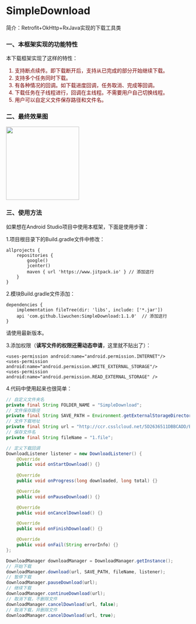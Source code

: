 # SimpleDownload
简介：Retrofit+OkHttp+RxJava实现的下载工具类

### 一、本框架实现的功能特性
本下载框架实现了这样的特性：
<font color=#770000 >
1. 支持断点续传。即下载断开后，支持从已完成的部分开始继续下载。
2. 支持多个任务同时下载。
3. 有各种情况的回调。如下载进度回调，任务取消、完成等回调。
4. 下载任务在子线程进行，回调在主线程。不需要用户自己切换线程。
5. 用户可以自定义文件保存路径和文件名。
</font>

### 二、最终效果图
<img src=https://img-blog.csdnimg.cn/20191218203757945.gif width=200></img>

### 三、使用方法
如果想在Android Studio项目中使用本框架，下面是使用步骤：

1.项目根目录下的Build.gradle文件中修改：

```
allprojects {
    repositories {
        google()
        jcenter()
        maven { url 'https://www.jitpack.io' } // 添加这行
    }
}
```
2.模块Build.gradle文件添加：

```
dependencies {
    implementation fileTree(dir: 'libs', include: ['*.jar'])
    api 'com.github.liwuchen:SimpleDownload:1.1.0' 	// 添加这行
}
```
请使用最新版本。

3.添加权限（**读写文件的权限还需动态申请**，这里就不贴出了）：

```
<uses-permission android:name="android.permission.INTERNET"/>
<uses-permission android:name="android.permission.WRITE_EXTERNAL_STORAGE"/>
<uses-permission android:name="android.permission.READ_EXTERNAL_STORAGE" />
```

4.代码中使用起来也很简单：

```java
// 自定义文件夹名
private final String FOLDER_NAME = "SimpleDownload";
// 文件保存路径
private final String SAVE_PATH = Environment.getExternalStorageDirectory().getAbsolutePath() + File.separator + FOLDER_NAME;
// 文件下载地址
private final String url = "http://ccr.csslcloud.net/5D2636511DBBCADD/BBD5D1D6504FF2AD9C33DC5901307461/8DE588DAEE2FE914.ccr";
// 保存文件名
private final String fileName = "1.file";
```

```java
// 定义下载回调
DownloadListener listener = new DownloadListener() {
    @Override
    public void onStartDownload() {}
    
    @Override
    public void onProgress(long downloaded, long total) {}

    @Override
    public void onPauseDownload() {}

    @Override
    public void onCancelDownload() {}

    @Override
    public void onFinishDownload() {}

    @Override
    public void onFail(String errorInfo) {}
};
```

```java
DownloadManager downloadManager = DownloadManager.getInstance();
// 开始下载
downloadManager.download(url, SAVE_PATH, fileName, listener);
// 暂停下载
downloadManager.pauseDownload(url);
// 继续下载
downloadManager.continueDownload(url);
// 取消下载，不删除文件
downloadManager.cancelDownload(url, false);
// 取消下载，并删除文件
downloadManager.cancelDownload(url, true);
```
